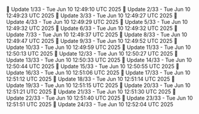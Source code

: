 📌 Update 1/33 - Tue Jun 10 12:49:10 UTC 2025
📌 Update 2/33 - Tue Jun 10 12:49:23 UTC 2025
📌 Update 3/33 - Tue Jun 10 12:49:27 UTC 2025
📌 Update 4/33 - Tue Jun 10 12:49:29 UTC 2025
📌 Update 5/33 - Tue Jun 10 12:49:32 UTC 2025
📌 Update 6/33 - Tue Jun 10 12:49:32 UTC 2025
📌 Update 7/33 - Tue Jun 10 12:49:37 UTC 2025
📌 Update 8/33 - Tue Jun 10 12:49:47 UTC 2025
📌 Update 9/33 - Tue Jun 10 12:49:52 UTC 2025
📌 Update 10/33 - Tue Jun 10 12:49:59 UTC 2025
📌 Update 11/33 - Tue Jun 10 12:50:13 UTC 2025
📌 Update 12/33 - Tue Jun 10 12:50:27 UTC 2025
📌 Update 13/33 - Tue Jun 10 12:50:33 UTC 2025
📌 Update 14/33 - Tue Jun 10 12:50:44 UTC 2025
📌 Update 15/33 - Tue Jun 10 12:50:55 UTC 2025
📌 Update 16/33 - Tue Jun 10 12:51:06 UTC 2025
📌 Update 17/33 - Tue Jun 10 12:51:12 UTC 2025
📌 Update 18/33 - Tue Jun 10 12:51:14 UTC 2025
📌 Update 19/33 - Tue Jun 10 12:51:15 UTC 2025
📌 Update 20/33 - Tue Jun 10 12:51:21 UTC 2025
📌 Update 21/33 - Tue Jun 10 12:51:30 UTC 2025
📌 Update 22/33 - Tue Jun 10 12:51:40 UTC 2025
📌 Update 23/33 - Tue Jun 10 12:51:51 UTC 2025
📌 Update 24/33 - Tue Jun 10 12:52:04 UTC 2025
